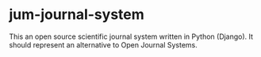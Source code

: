 # jum-journal-system
This an open source scientific journal system written in Python (Django). It should represent an alternative to Open Journal Systems.

